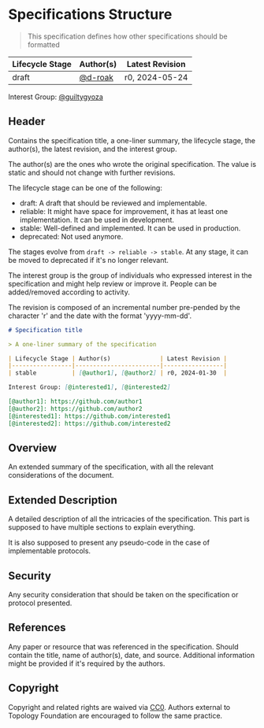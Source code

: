 # Specifications Structure

> This specification defines how other specifications should be formatted

| Lifecycle Stage | Author(s) | Latest Revision |
|-----------------|-----------|-----------------|
| draft           | [@d-roak] | r0, 2024-05-24  |

Interest Group: [@guiltygyoza]

[@d-roak]: https://github.com/d-roak
[@guiltygyoza]: https://github.com/guiltygyoza

## Header

Contains the specification title, a one-liner summary, the lifecycle stage, the author(s), the latest revision, and the interest group.

The author(s) are the ones who wrote the original specification. The value is static and should not change with further revisions.

The lifecycle stage can be one of the following:
- draft: A draft that should be reviewed and implementable.
- reliable: It might have space for improvement, it has at least one implementation. It can be used in development.
- stable: Well-defined and implemented. It can be used in production.
- deprecated: Not used anymore.

The stages evolve from `draft -> reliable -> stable`. At any stage, it can be moved to deprecated if it's no longer relevant.

The interest group is the group of individuals who expressed interest in the specification and might help review or improve it. People can be added/removed according to activity.

The revision is composed of an incremental number pre-pended by the character 'r' and the date with the format 'yyyy-mm-dd'.

```markdown
# Specification title

> A one-liner summary of the specification

| Lifecycle Stage | Author(s)              | Latest Revision |
|-----------------|------------------------|-----------------|
| stable          | [@author1], [@author2] | r0, 2024-01-30  |

Interest Group: [@interested1], [@interested2]

[@author1]: https://github.com/author1
[@author2]: https://github.com/author2
[@interested1]: https://github.com/interested1
[@interested2]: https://github.com/interested2
```

## Overview

An extended summary of the specification, with all the relevant considerations of the document.

## Extended Description

A detailed description of all the intricacies of the specification. This part is supposed to have multiple sections to explain everything.

It is also supposed to present any pseudo-code in the case of implementable protocols.

## Security

Any security consideration that should be taken on the specification or protocol presented.

## References

Any paper or resource that was referenced in the specification. Should contain the title, name of author(s), date, and source. Additional information might be provided if it's required by the authors.

## Copyright

Copyright and related rights are waived via [CC0](https://creativecommons.org/publicdomain/zero/1.0/). Authors external to Topology Foundation are encouraged to follow the same practice.
